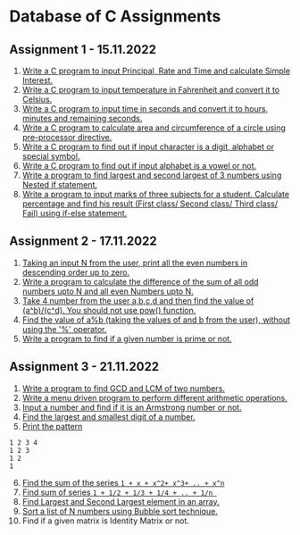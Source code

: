 Database of C Assignments
============================


Assignment 1 - 15.11.2022
---------------------------

1. [Write a C program to input Principal, Rate and Time and calculate Simple Interest.](https://github.com/noobshubham/C-Assignments/blob/master/Assignment%201%20-%2015.11.2022/simple_intrest.c)
2. [Write a C program to input temperature in Fahrenheit and convert it to Celsius.](https://github.com/noobshubham/C-Assignments/blob/master/Assignment%201%20-%2015.11.2022/convert_temps.c)
3. [Write a C program to input time in seconds and convert it to hours, minutes and remaining seconds.](https://github.com/noobshubham/C-Assignments/blob/master/Assignment%201%20-%2015.11.2022/convert_time.c)
4. [Write a C program to calculate area and circumference of a circle using pre-processor directive.](https://github.com/noobshubham/C-Assignments/blob/master/Assignment%201%20-%2015.11.2022/circle_area_circumferance.c)
5. [Write a C program to find out if input character is a digit, alphabet or special symbol.](https://github.com/noobshubham/C-Assignments/blob/master/Assignment%201%20-%2015.11.2022/recognize_char.c)
6. [Write a C program to find out if input alphabet is a vowel or not.](https://github.com/noobshubham/C-Assignments/blob/master/Assignment%201%20-%2015.11.2022/vowels_check.c)
7. [Write a program to find largest and second largest of 3 numbers using Nested if statement.](https://github.com/noobshubham/C-Assignments/blob/master/Assignment%201%20-%2015.11.2022/find_largest.c)
8. [Write a program to input marks of three subjects for a student. Calculate percentage and find his result (First class/ Second class/ Third class/ Fail) using if-else statement.](https://github.com/noobshubham/C-Assignments/blob/master/Assignment%201%20-%2015.11.2022/cal_percentage.c)


Assignment 2 - 17.11.2022
---------------------------

1. [Taking an input N from the user, print all the even numbers in descending order up to zero.](https://github.com/noobshubham/C-Assignments/blob/master/Assignment%202%20-%2017.11.2022/desc_even_number.c)
2. [Write a program to calculate the difference of the sum of all odd numbers upto N and all even Numbers upto N.](https://github.com/noobshubham/C-Assignments/blob/master/Assignment%202%20-%2017.11.2022/sum_of_odd_even.c)
3. [Take 4 number from the user a,b,c,d and then find the value of (a^b)/(c^d). You should not use pow() function.](https://github.com/noobshubham/C-Assignments/blob/master/Assignment%202%20-%2017.11.2022/alt_of_pow.c)
4. [Find the value of a%b (taking the values of and b from the user), without using the '%' operator.](https://github.com/noobshubham/C-Assignments/blob/master/Assignment%202%20-%2017.11.2022/find_value_of_a_mod_b.c)
5. [Write a program to find if a given number is prime or not.](https://github.com/noobshubham/C-Assignments/blob/master/Assignment%202%20-%2017.11.2022/find_prime_number.c)


Assignment 3 - 21.11.2022
---------------------------

1. [Write a program to find GCD and LCM of two numbers.](https://github.com/noobshubham/C-Assignments/blob/master/Assignment%203%20-%2021.11.2022/gcd_n_lcm.c)
2. [Write a menu driven program to perform different arithmetic operations.](https://github.com/noobshubham/C-Assignments/blob/master/Assignment%203%20-%2021.11.2022/arithmetic_operation.c)
3. [Input a number and find if it is an Armstrong number or not.](https://github.com/noobshubham/C-Assignments/blob/master/Assignment%203%20-%2021.11.2022/armstrong_number.c)
4. [Find the largest and smallest digit of a number.](https://github.com/noobshubham/C-Assignments/blob/master/Assignment%203%20-%2021.11.2022/largestAndSmallest.c)
5. [Print the pattern](https://github.com/noobshubham/C-Assignments/blob/master/Assignment%203%20-%2021.11.2022/pattern.c)
```
1 2 3 4
1 2 3
1 2
1
```
6. [Find the sum of the series ```1 + x + x^2+ x^3+ .. + x^n```](https://github.com/noobshubham/C-Assignments/blob/master/Assignment%203%20-%2021.11.2022/sum_of_series_x_pow_n.c)
7. [Find sum of series ```1 + 1/2 + 1/3 + 1/4 + .. + 1/n ```](https://github.com/noobshubham/C-Assignments/blob/master/Assignment%203%20-%2021.11.2022/sum_of_series_one_by_n.c)
8. [Find Largest and Second Largest element in an array.](https://github.com/noobshubham/C-Assignments/blob/master/Assignment%203%20-%2021.11.2022/largest_n_second_largest_in_array.c)
9. [Sort a list of N numbers using Bubble sort technique.](https://github.com/noobshubham/C-Assignments/blob/master/Assignment%203%20-%2021.11.2022/bubble_sort.c)
10. Find if a given matrix is Identity Matrix or not.